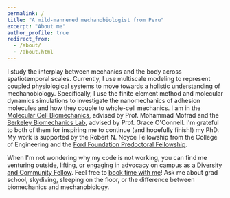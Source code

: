 ```yaml
---
permalink: /
title: "A mild-mannered mechanobiologist from Peru"
excerpt: "About me"
author_profile: true
redirect_from: 
  - /about/
  - /about.html
---
```


I study the interplay between mechanics and the body across spatiotemporal scales. Currently, I use multiscale modeling to represent coupled physiological systems to move towards a holistic understanding of mechanobiology. Specifically, I use the finite element method and molecular dynamics simulations to investigate the nanomechanics of adhesion molecules and how they couple to whole-cell mechanics. I am in the [Molecular Cell Biomechanics](https://biomechanics.berkeley.edu), advised by Prof. Mohammad Mofrad and the [Berkeley Biomechanics Lab](https://oconnell.berkeley.edu), advised by Prof. Grace O'Connell. I'm grateful to both of them for inspiring me to continue (and hopefully finish!) my PhD. My work is supported by the Robert N. Noyce Fellowship from the College of Engineering and the [Ford Foundation Predoctoral Fellowship](https://sites.nationalacademies.org/PGA/FordFellowships/PGA_171962).

When I'm not wondering why my code is not working, you can find me venturing outside, lifting, or engaging in advocacy on campus as a [Diversity and Community Fellow](https://grad.berkeley.edu/graduate-diversity/contact-ogd/diversity-and-community-fellows/). Feel free to [book time with me](https://calendar.google.com/calendar/u/0/selfsched?sstoken=UUVMdFFqWTlZNmx0fGRlZmF1bHR8M2JmZDhjNTdmNjI4MTg4ZjU4N2UxNjQ2YzY4YjU1ZTU)! Ask me about grad school, skydiving, sleeping on the floor, or the difference between biomechanics and mechanobiology. 